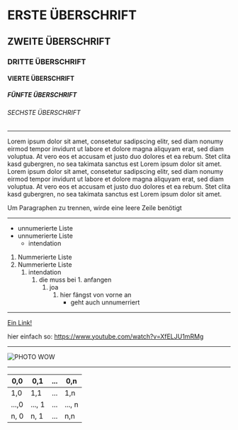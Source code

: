 # ERSTE ÜBERSCHRIFT
## ZWEITE ÜBERSCHRIFT
### DRITTE ÜBERSCHRIFT
#### VIERTE ÜBERSCHRIFT
##### FÜNFTE ÜBERSCHRIFT
###### SECHSTE ÜBERSCHRIFT

---
Lorem ipsum dolor sit amet, consetetur sadipscing elitr, sed diam nonumy eirmod tempor invidunt ut labore et dolore magna aliquyam erat, sed diam voluptua. At vero eos et accusam et justo duo dolores et ea rebum. Stet clita kasd gubergren, no sea takimata sanctus est Lorem ipsum dolor sit amet. Lorem ipsum dolor sit amet, consetetur sadipscing elitr, sed diam nonumy eirmod tempor invidunt ut labore et dolore magna aliquyam erat, sed diam voluptua. At vero eos et accusam et justo duo dolores et ea rebum. Stet clita kasd gubergren, no sea takimata sanctus est Lorem ipsum dolor sit amet.

Um Paragraphen zu trennen, wirde eine leere Zeile benötigt

---
- unnumerierte Liste
- unnumerierte Liste
    - intendation
 
1. Nummerierte Liste
2. Nummerierte Liste
    1. intendation
        1. die muss bei 1. anfangen
            1. joa
                1. hier fängst von vorne an
                    - geht auch unnumerriert

---
[Ein Link!](https://www.youtube.com/watch?v=XfELJU1mRMg)


hier einfach so: https://www.youtube.com/watch?v=XfELJU1mRMg

---
![PHOTO WOW](https://upload.wikimedia.org/wikipedia/commons/1/1f/Karlsruhe_schloss_gottesau.jpg)

----

| 0,0 | 0,1 | ... | 0,n |
| --- | --- | --- | --- |
| 1,0 | 1,1 | ... | 1,n |
| ...,0 | ..., 1 | ... | ..., n|
| n, 0 | n, 1| ...| n,n |





